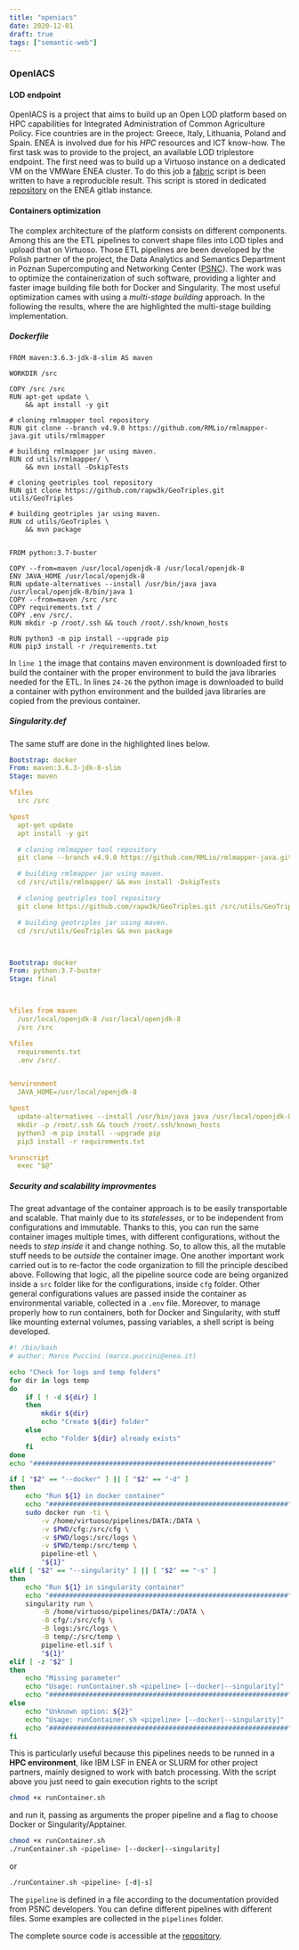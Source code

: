 ```yaml
---
title: "openiacs"
date: 2020-12-01
draft: true
tags: ["semantic-web"]
---
```


### OpenIACS

#### LOD endpoint

OpenIACS is a project that aims to build up an Open LOD platform based on HPC capabilities for Integrated Administration of Common Agriculture Policy. Fice countries are in the project: Greece, Italy, Lithuania, Poland and Spain. ENEA is involved due for his *HPC* resources and ICT know-how. The first task was to provide to the project, an available LOD triplestore endpoint. The first need was to build up a Virtuoso instance on a dedicated VM on the VMWare ENEA cluster. To do this job a [fabric](https://www.fabfile.org/) script is been written to have a reproducible result. This script is stored in dedicated [repository](https://gitlab.brindisi.enea.it/marco.puccini/installvirtuoso) on the ENEA gitlab instance.

#### Containers optimization

The complex architecture of the platform consists on different components. Among this are the ETL pipelines to convert shape files into LOD tiples and upload that on Virtuoso. Those ETL pipelines are been developed by the Polish partner of the project, the Data Analytics and Semantics Department in Poznan Supercomputing and Networking Center ([PSNC](https://www.psnc.pl)). The work was to optimize the containerization of such software, providing a lighter and faster image building file both for Docker and Singularity. The most useful optimization cames with using a *multi-stage building* approach. In the following the results, where the are highlighted the multi-stage building implementation.

##### Dockerfile

```docker {linenos=inline,hl_lines=[1, "24-26"],linenostart=1}
FROM maven:3.6.3-jdk-8-slim AS maven

WORKDIR /src

COPY /src /src
RUN apt-get update \
    && apt install -y git

# cloning rmlmapper tool repository
RUN git clone --branch v4.9.0 https://github.com/RMLio/rmlmapper-java.git utils/rmlmapper

# building rmlmapper jar using maven.
RUN cd utils/rmlmapper/ \
    && mvn install -DskipTests

# cloning geotriples tool repository
RUN git clone https://github.com/rapw3k/GeoTriples.git utils/GeoTriples

# building geotriples jar using maven.
RUN cd utils/GeoTriples \
    && mvn package


FROM python:3.7-buster

COPY --from=maven /usr/local/openjdk-8 /usr/local/openjdk-8
ENV JAVA_HOME /usr/local/openjdk-8
RUN update-alternatives --install /usr/bin/java java /usr/local/openjdk-8/bin/java 1
COPY --from=maven /src /src
COPY requirements.txt /
COPY .env /src/.
RUN mkdir -p /root/.ssh && touch /root/.ssh/known_hosts

RUN python3 -m pip install --upgrade pip
RUN pip3 install -r /requirements.txt
```
In `line 1` the image that contains maven environment is downloaded first to build the container with the proper environment to build the java libraries needed for the ETL. In lines `24-26` the python image is downloaded to build a container with python environment and the builded java libraries are copied from the previous container.

##### Singularity.def

The same stuff are done in the highlighted lines below.

```yaml {linenos=inline,hl_lines=["1-3", "26-34"],linenostart=1}
Bootstrap: docker
From: maven:3.6.3-jdk-8-slim
Stage: maven

%files
  src /src

%post
  apt-get update
  apt install -y git

  # cloning rmlmapper tool repository
  git clone --branch v4.9.0 https://github.com/RMLio/rmlmapper-java.git /src/utils/rmlmapper

  # building rmlmapper jar using maven.
  cd /src/utils/rmlmapper/ && mvn install -DskipTests

  # cloning geotriples tool repository
  git clone https://github.com/rapw3k/GeoTriples.git /src/utils/GeoTriples

  # building geotriples jar using maven.
  cd /src/utils/GeoTriples && mvn package



Bootstrap: docker
From: python:3.7-buster
Stage: final



%files from maven
  /usr/local/openjdk-8 /usr/local/openjdk-8
  /src /src

%files
  requirements.txt
  .env /src/.


%environment
  JAVA_HOME=/usr/local/openjdk-8

%post
  update-alternatives --install /usr/bin/java java /usr/local/openjdk-8/bin/java 1
  mkdir -p /root/.ssh && touch /root/.ssh/known_hosts
  python3 -m pip install --upgrade pip
  pip3 install -r requirements.txt

%runscript
  exec "$@"

```

##### Security and scalability improvmentes

The great advantage of the container approach is to be easily transportable and scalable. That mainly due to its *statelesses*, or to be independent from configurations and immutable. Thanks to this, you can run the same container images multiple times, with different configurations, without the needs to *step inside* it and change nothing. So, to allow this, all the mutable stuff needs to be *outside* the container image. One another important work carried out is to re-factor the code organization to fill the principle descibed above. Following that logic, all the pipeline source code are being organized inside a `src` folder like for the configurations, inside `cfg` folder. Other general configurations values are passed inside the container as environmental variable, collected in a `.env` file. Moreover, to manage properly how to run containers, both for Docker and Singularity, with stuff like mounting external volumes, passing variables, a shell script is being developed.

```bash
#! /bin/bash
# author: Marco Puccini (marco.puccini@enea.it)

echo "Check for logs and temp folders"
for dir in logs temp
do
	if [ ! -d ${dir} ]
	then
		mkdir ${dir}
		echo "Create ${dir} folder"
	else
		echo "Folder ${dir} already exists"
	fi
done
echo "############################################################"

if [ "$2" == "--docker" ] || [ "$2" == "-d" ]
then
	echo "Run ${1} in docker container"
	echo "############################################################"
	sudo docker run -ti \
		-v /home/virtuoso/pipelines/DATA:/DATA \
		-v $PWD/cfg:/src/cfg \
		-v $PWD/logs:/src/logs \
		-v $PWD/temp:/src/temp \
		pipeline-etl \
		"${1}"
elif [ "$2" == "--singularity" ] || [ "$2" == "-s" ]
then
	echo "Run ${1} in singularity container"
	echo "############################################################"
	singularity run \
		-B /home/virtuoso/pipelines/DATA/:/DATA \
		-B cfg/:/src/cfg \
		-B logs:/src/logs \
		-B temp/:/src/temp \
		pipeline-etl.sif \
		"${1}"
elif [ -z "$2" ]
then
	echo "Missing parameter"
	echo "Usage: runContainer.sh <pipeline> [--docker|--singularity]"
	echo "############################################################"
else
	echo "Unknown option: ${2}"
	echo "Usage: runContainer.sh <pipeline> [--docker|--singularity]"
	echo "############################################################"
fi
```

This is particularly useful because this pipelines needs to be runned in a **HPC environment**, like IBM LSF in ENEA or SLURM for other project partners, mainly designed to work with batch processing. With the script above you just need to gain execution rights to the script

```bash
chmod +x runContainer.sh
```
and run it, passing as arguments the proper pipeline and a flag to choose Docker or Singularity/Apptainer.

```bash
chmod +x runContainer.sh
./runContainer.sh <pipeline> [--docker|--singularity]
```
or
```bash
./runContainer.sh <pipeline> [-d|-s]
```
The `pipeline` is defined in a file according to the documentation provided from PSNC developers. You can define different pipelines with different files. Some examples are collected in the `pipelines` folder.

The complete source code is accessible at the [repository](https://gitlab.brindisi.enea.it/marco.puccini/openiacs-pipelines).
